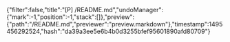 {"filter":false,"title":"[P] /README.md","undoManager":{"mark":-1,"position":-1,"stack":[]},"preview":{"path":"/README.md","previewer":"preview.markdown"},"timestamp":1495456292524,"hash":"da39a3ee5e6b4b0d3255bfef95601890afd80709"}